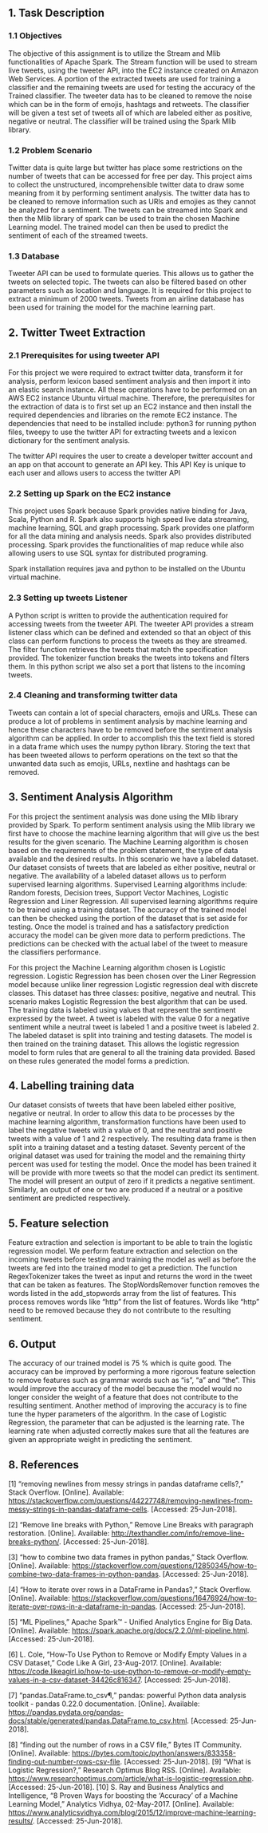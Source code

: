 
## 1.	Task Description

### 1.1	Objectives

The objective of this assignment is to utilize the Stream and Mlib functionalities of Apache Spark. The Stream function will be used to stream live tweets, using the tweeter API, into the EC2 instance created on Amazon Web Services. A portion of the extracted tweets are used for training a classifier and the remaining tweets are used for testing the accuracy of the Trained classifier. The tweeter data has to be cleaned to remove the noise which can be in the form of emojis, hashtags and retweets. The classifier will be given a test set of tweets all of which are labeled either as positive, negative or neutral. The classifier will be trained using the Spark Mlib library.

### 1.2	Problem Scenario

Twitter data is quite large but twitter has place some restrictions on the number of tweets that can be accessed for free per day. This project aims to collect the unstructured, incomprehensible twitter data to draw some meaning from it by performing sentiment analysis. The twitter data has to be cleaned to remove information such as URls and emojies as they cannot be analyzed for a sentiment. The tweets can be streamed into Spark and then the Mlib library of spark can be used to train the chosen Machine Learning model. The trained model can then be used to predict the sentiment of each of the streamed tweets.

### 1.3	Database

Tweeter API can be used to formulate queries. This allows us to gather the tweets on selected topic. The tweets can also be filtered based on other parameters such as location and language. It is required for this project to extract a minimum of 2000 tweets. Tweets from an airline database has been used for training the model for the machine learning part.

## 2.	Twitter Tweet Extraction

### 2.1	Prerequisites for using tweeter API

For this project we were required to extract twitter data, transform it for analysis, perform lexicon based sentiment analysis and then import it into an elastic search instance. All these operations have to be performed on an AWS EC2 instance Ubuntu virtual machine. Therefore, the prerequisites for the extraction of data is to first set up an EC2 instance and then install the required dependencies and libraries on the remote EC2 instance. The dependencies that need to be installed include: python3 for running python files, tweepy to use the twitter API for extracting tweets and a lexicon dictionary for the sentiment analysis.

The twitter API requires the user to create a developer twitter account and an app on that account to generate an API key. This API Key is unique to each user and allows users to access the twitter API

### 2.2	Setting up Spark on the EC2 instance 

This project uses Spark because Spark provides native binding for Java, Scala, Python and R. Spark also supports high speed live data streaming, machine learning, SQL and graph processing. Spark provides one platform for all the data mining and analysis needs. Spark also provides distributed processing. Spark provides the functionalities of map reduce while also allowing users to use SQL syntax for distributed programing.

Spark installation requires java and python to be installed on the Ubuntu virtual machine.

### 2.3	Setting up tweets Listener

A Python script is written to provide the authentication required for accessing tweets from the tweeter API. The tweeter API provides a stream listener class which can be defined and extended so that an object of this class can perform functions to process the tweets as they are streamed. The filter function retrieves the tweets that match the specification provided. The tokenizer function breaks the tweets into tokens and filters them. In this python script we also set a port that listens to the incoming tweets. 

### 2.4 Cleaning and transforming twitter data

Tweets can contain a lot of special characters, emojis and URLs. These can produce a lot of problems in sentiment analysis by machine learning and hence these characters have to be removed before the sentiment analysis algorithm can be applied. In order to accomplish this the text field is stored in a data frame which uses the numpy python library. Storing the text that has been tweeted allows to perform operations on the text so that the unwanted data such as emojis, URLs, nextline and hashtags can be removed. 

## 3.	Sentiment Analysis Algorithm

For this project the sentiment analysis was done using the Mlib library provided by Spark. 
To perform sentiment analysis using the Mlib library we first have to choose the machine learning algorithm that will give us the best results for the given scenario. The Machine Learning algorithm is chosen based on the requirements of the problem statement, the type of data available and the desired results. In this scenario we have a labeled dataset. Our dataset consists of tweets that are labeled as either positive, neutral or negative. The availability of a labeled dataset allows us to perform supervised learning algorithms. Supervised Learning algorithms include: Random forests, Decision trees, Support Vector Machines, Logistic Regression and Liner Regression. All supervised learning algorithms require to be trained using a training dataset. The accuracy of the trained model can then be checked using the portion of the dataset that is set aside for testing. Once the model is trained and has a satisfactory prediction accuracy the model can be given more data to perform predictions. The predictions can be checked with the actual label of the tweet to measure the classifiers performance.

For this project the Machine Learning algorithm chosen is Logistic regression. Logistic Regression has been chosen over the Liner Regression model because unlike liner regression Logistic regression deal with discrete classes. This dataset has three classes: positive, negative and neutral. This scenario makes Logistic Regression the best algorithm that can be used. The training data is labeled using values that represent the sentiment expressed by the tweet. A tweet is labeled with the value 0 for a negative sentiment while a neutral tweet is labeled 1 and a positive tweet is labeled 2. The labeled dataset is split into training and testing datasets. The model is then trained on the training dataset. This allows the logistic regression model to form rules that are general to all the training data provided. Based on these rules generated the model forms a prediction.               

## 4.	Labelling training data

Our dataset consists of tweets that have been labeled either positive, negative or neutral. In order to allow this data to be processes by the machine learning algorithm, transformation functions have been used to label the negative tweets with a value of 0, and the neutral and positive tweets with a value of 1 and 2 respectively. The resulting data frame is then split into a training dataset and a testing dataset. Seventy percent of the original dataset was used for training the model and the remaining thirty percent was used for testing the model. Once the model has been trained it will be provide with more tweets so that the model can predict its sentiment. The model will present an output of zero if it predicts a negative sentiment. Similarly, an output of one or two are produced if a neutral or a positive sentiment are predicted respectively.       

## 5.	Feature selection

Feature extraction and selection is important to be able to train the logistic regression model. We perform feature extraction and selection on the incoming tweets before testing and training the model as well as before the tweets are fed into the trained model to get a prediction. The function RegexTokenizer takes the tweet as input and returns the word in the tweet that can be taken as features. The StopWordsRemover function removes the words listed in the add_stopwords array from the list of features. This process removes words like “http” from the list of features. Words like “http” need to be removed because they do not contribute to the resulting sentiment.   

## 6.	Output

The accuracy of our trained model is 75 % which is quite good. The accuracy can be improved by performing a more rigorous feature selection to remove features such as grammar words such as “is”, “a” and “the”. This would improve the accuracy of the model because the model would no longer consider the weight of a feature that does not contribute to the resulting sentiment. Another method of improving the accuracy is to fine tune the hyper parameters of the algorithm. In the case of Logistic Regression, the parameter that can be adjusted is the learning rate. The learning rate when adjusted correctly makes sure that all the features are given an appropriate weight in predicting the sentiment.  

## 8.	References

[1] “removing newlines from messy strings in pandas dataframe cells?,” Stack Overflow. [Online]. Available: https://stackoverflow.com/questions/44227748/removing-newlines-from-messy-strings-in-pandas-dataframe-cells. [Accessed: 25-Jun-2018].
 
[2]  “Remove line breaks with Python,” Remove Line Breaks with paragraph restoration. [Online]. Available: http://texthandler.com/info/remove-line-breaks-python/. [Accessed: 25-Jun-2018].
 
[3]  “how to combine two data frames in python pandas,” Stack Overflow. [Online]. Available: https://stackoverflow.com/questions/12850345/how-to-combine-two-data-frames-in-python-pandas. [Accessed: 25-Jun-2018].
 
[4]  “How to iterate over rows in a DataFrame in Pandas?,” Stack Overflow. [Online]. Available: https://stackoverflow.com/questions/16476924/how-to-iterate-over-rows-in-a-dataframe-in-pandas. [Accessed: 25-Jun-2018].
 
[5]  “ML Pipelines,” Apache Spark™ - Unified Analytics Engine for Big Data. [Online]. Available: https://spark.apache.org/docs/2.2.0/ml-pipeline.html. [Accessed: 25-Jun-2018].
 
[6]  L. Cole, “How-To Use Python to Remove or Modify Empty Values in a CSV Dataset,” Code Like A Girl, 23-Aug-2017. [Online]. Available: https://code.likeagirl.io/how-to-use-python-to-remove-or-modify-empty-values-in-a-csv-dataset-34426c816347. [Accessed: 25-Jun-2018].
 
[7]  “pandas.DataFrame.to_csv¶,” pandas: powerful Python data analysis toolkit - pandas 0.22.0 documentation. [Online]. Available: https://pandas.pydata.org/pandas-docs/stable/generated/pandas.DataFrame.to_csv.html. [Accessed: 25-Jun-2018].
 
[8]  “finding out the number of rows in a CSV file,” Bytes IT Community. [Online]. Available: https://bytes.com/topic/python/answers/833358-finding-out-number-rows-csv-file. [Accessed: 25-Jun-2018].
[9]   “What is Logistic Regression?,” Research Optimus Blog RSS. [Online]. Available: https://www.researchoptimus.com/article/what-is-logistic-regression.php. [Accessed: 25-Jun-2018].
[10]   S. Ray and Business Analytics and Intelligence, “8 Proven Ways for boosting the ‘Accuracy’ of a Machine Learning Model,” Analytics Vidhya, 02-May-2017. [Online]. Available: https://www.analyticsvidhya.com/blog/2015/12/improve-machine-learning-results/. [Accessed: 25-Jun-2018].
